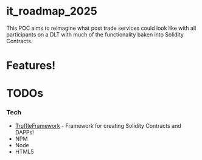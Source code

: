 # it_roadmap_2025

This POC aims to reimagine what post trade services could look like with all participants on a DLT with much of the functionality baken into Solidity Contracts.

# Features!

# TODOs

### Tech

* [TruffleFramework] - Framework for creating Solidity Contracts and DAPPs!
* NPM
* Node
* HTML5


[TruffleFramework]: <http://truffleframework.com/>
